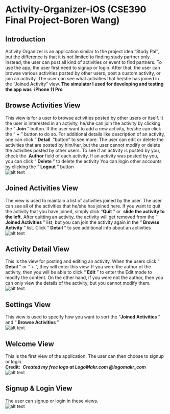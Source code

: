# Activity-Organizer-iOS (CSE390 Final Project-Boren Wang)

## Introduction

Activity Organizer is an application similar to the project idea “Study Pal”, but the difference is that it is not limited to
finding study partner only. Instead, the user can post all kind of activities or event to find partners. To use the app, the
user first need to signup or login. After that, the user can browse various activities posted by other users, post a
custom activity, or join an activity. The user can see what activities that he/she has joined in the “Joined Activity”
view.
**The simulator I used for developing and testing the app was** ​ **iPhone 11 Pro**

## Browse Activities View

This view is for a user to browse activities posted by other users or itself.
It the user is interested in an activity, he/she can join the activity by clicking the “​ **Join** ​” button.
If the user want to add a new activity, he/she can click the “​ **+** ​” button to do so.
For additional details like description of an activity, one can click “​ **Detail** ​ “button” to see more.
The user can edit or delete the activities that are posted by him/her, but the user cannot modify or delete the activities
posted by other users.
To see if an activity is posted by you, check the ​ **Author** ​ field of each activity.
If an activity was posted by you, you can click “​ **Delete** ​” to delete the activity
You can login other accounts by clicking the “​ **Logout** ​” button  
![alt text](https://github.com/Boren-Wang/Activity-Organizer-iOS/blob/master/Browse%20Activity%20View.png?raw=true)


## Joined Activities View

The view is used to maintain a list of activities joined by the user. The user can see all of the activities that he/she has
joined here.
If you want to quit the activity that you have joined, simply click “​ **Quit** ​” or ​ **slide the activity to the left.**
After quitting an activity, the activity will get removed from the “​ **Joined Activities** ​” list, but you can join the activity
again in the “​ **Browse Activity** ​” list.
Click “​ **Detail** ​” to see additional info about an activities  
![alt text](https://github.com/Boren-Wang/Activity-Organizer-iOS/blob/master/Joined%20Activity%20View.png?raw=true)


## Activity Detail View

This is the view for posting and editing an activity. When the users click “​ **Detail** ​” or “​ **+** ​”, they will enter this view.
If you were the author of the activity, then you will be able to click “​ **Edit** ​” to enter the Edit mode to modify the content.
On the other hand, if you were not the author, then you can only view the details of the activity, but you cannot modify
them.  
![alt text](https://github.com/Boren-Wang/Activity-Organizer-iOS/blob/master/Activity%20Details%20View.png?raw=true)


## Settings View

This view is used to specify how you want to sort the “​ **Joined Activities** ​” and “​ **Browse Activities** ​”  
![alt text](https://github.com/Boren-Wang/Activity-Organizer-iOS/blob/master/Settings%20View.png?raw=true)


## Welcome View

This is the first view of the application. The user can then choose to signup or login.  
**Credit:** ​ **_Created my free logo at LogoMakr.com @logomakr_com_**  
![alt text](https://github.com/Boren-Wang/Activity-Organizer-iOS/blob/master/Welcome%20View.png?raw=true)


## Signup & Login View

The user can signup or login in these views.  
![alt text](https://github.com/Boren-Wang/Activity-Organizer-iOS/blob/master/Signup%20View.png?raw=true)



